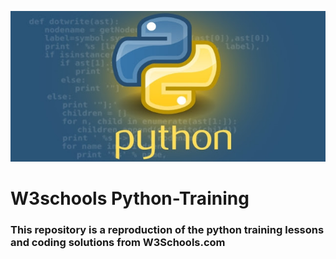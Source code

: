 ![](https://github.com/Starboy0907/W3schools--Python-Training/blob/643fbca4fa80709a46604c5bfd10bf4d6cd71e8f/Pythonlogo.jpg)
# W3schools Python-Training
### This repository is a reproduction of the python training lessons and coding solutions from W3Schools.com
